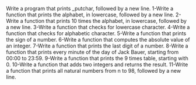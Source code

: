 Write a program that prints _putchar, followed by a new line.
1-Write a function that prints the alphabet, in lowercase, followed by a new line.
2-Write a function that prints 10 times the alphabet, in lowercase, followed by a new line.
3-Write a function that checks for lowercase character.
4-Write a function that checks for alphabetic character.
5-Write a function that prints the sign of a number.
6-Write a function that computes the absolute value of an integer.
7-Write a function that prints the last digit of a number.
8-Write a function that prints every minute of the day of Jack Bauer, starting from 00:00 to 23:59.
9-Write a function that prints the 9 times table, starting with 0.
10-Write a function that adds two integers and returns the result.
11-Write a function that prints all natural numbers from n to 98, followed by a new line.
